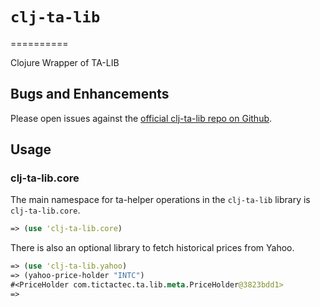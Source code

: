 # `clj-ta-lib`
==========

Clojure Wrapper of TA-LIB

## Bugs and Enhancements

Please open issues against the [official clj-ta-lib repo on Github](https://github.com/lunkdjedi/clj-ta-lib/issues).

## Usage

### clj-ta-lib.core

The main namespace for ta-helper operations in the `clj-ta-lib` library is `clj-ta-lib.core`.

``` clj
=> (use 'clj-ta-lib.core)
``` 

There is also an optional library to fetch historical prices from Yahoo. 

``` clj
=> (use 'clj-ta-lib.yahoo)
=> (yahoo-price-holder "INTC")
#<PriceHolder com.tictactec.ta.lib.meta.PriceHolder@3823bdd1>
=>
``` 


